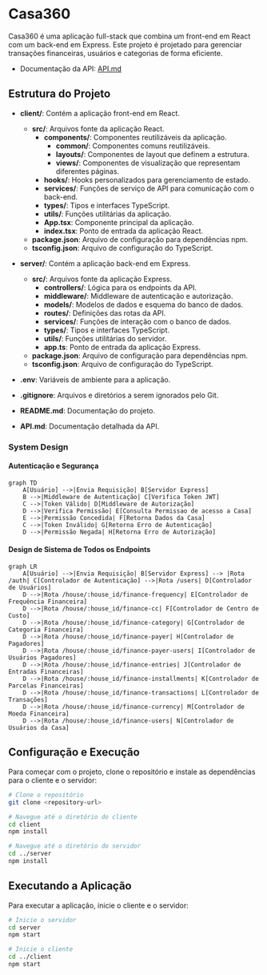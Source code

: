 # Casa360

Casa360 é uma aplicação full-stack que combina um front-end em React com um back-end em Express. Este projeto é projetado para gerenciar transações financeiras, usuários e categorias de forma eficiente.

- Documentação da API: [API.md](API.md)

## Estrutura do Projeto

- **client/**: Contém a aplicação front-end em React.
  - **src/**: Arquivos fonte da aplicação React.
    - **components/**: Componentes reutilizáveis da aplicação.
      - **common/**: Componentes comuns reutilizáveis.
      - **layouts/**: Componentes de layout que definem a estrutura.
      - **views/**: Componentes de visualização que representam diferentes páginas.
    - **hooks/**: Hooks personalizados para gerenciamento de estado.
    - **services/**: Funções de serviço de API para comunicação com o back-end.
    - **types/**: Tipos e interfaces TypeScript.
    - **utils/**: Funções utilitárias da aplicação.
    - **App.tsx**: Componente principal da aplicação.
    - **index.tsx**: Ponto de entrada da aplicação React.
  - **package.json**: Arquivo de configuração para dependências npm.
  - **tsconfig.json**: Arquivo de configuração do TypeScript.

- **server/**: Contém a aplicação back-end em Express.
  - **src/**: Arquivos fonte da aplicação Express.
    - **controllers/**: Lógica para os endpoints da API.
    - **middleware/**: Middleware de autenticação e autorização.
    - **models/**: Modelos de dados e esquema do banco de dados.
    - **routes/**: Definições das rotas da API.
    - **services/**: Funções de interação com o banco de dados.
    - **types/**: Tipos e interfaces TypeScript.
    - **utils/**: Funções utilitárias do servidor.
    - **app.ts**: Ponto de entrada da aplicação Express.
  - **package.json**: Arquivo de configuração para dependências npm.
  - **tsconfig.json**: Arquivo de configuração do TypeScript.

- **.env**: Variáveis de ambiente para a aplicação.
- **.gitignore**: Arquivos e diretórios a serem ignorados pelo Git.
- **README.md**: Documentação do projeto.
- **API.md**: Documentação detalhada da API.

### System Design

#### Autenticação e Segurança

```mermaid
graph TD
    A[Usuário] -->|Envia Requisição| B[Servidor Express]
    B -->|Middleware de Autenticação| C[Verifica Token JWT]
    C -->|Token Válido| D[Middleware de Autorização]
    D -->|Verifica Permissão| E[Consulta Permissao de acesso a Casa]
    E -->|Permissão Concedida| F[Retorna Dados da Casa]
    C -->|Token Inválido| G[Retorna Erro de Autenticação]
    D -->|Permissão Negada| H[Retorna Erro de Autorização]
```

#### Design de Sistema de Todos os Endpoints

```mermaid
graph LR
    A[Usuário] -->|Envia Requisição| B[Servidor Express] --> |Rota /auth| C[Controlador de Autenticação] -->|Rota /users| D[Controlador de Usuários]
    D -->|Rota /house/:house_id/finance-frequency| E[Controlador de Frequência Financeira]
    D -->|Rota /house/:house_id/finance-cc| F[Controlador de Centro de Custo]
    D -->|Rota /house/:house_id/finance-category| G[Controlador de Categoria Financeira]
    D -->|Rota /house/:house_id/finance-payer| H[Controlador de Pagadores]
    D -->|Rota /house/:house_id/finance-payer-users| I[Controlador de Usuários Pagadores]
    D -->|Rota /house/:house_id/finance-entries| J[Controlador de Entradas Financeiras]
    D -->|Rota /house/:house_id/finance-installments| K[Controlador de Parcelas Financeiras]
    D -->|Rota /house/:house_id/finance-transactions| L[Controlador de Transações]
    D -->|Rota /house/:house_id/finance-currency| M[Controlador de Moeda Financeira]
    D -->|Rota /house/:house_id/finance-users| N[Controlador de Usuários da Casa]
```

## Configuração e Execução

Para começar com o projeto, clone o repositório e instale as dependências para o cliente e o servidor:

```bash
# Clone o repositório
git clone <repository-url>

# Navegue até o diretório do cliente
cd client
npm install

# Navegue até o diretório do servidor
cd ../server
npm install
```

## Executando a Aplicação

Para executar a aplicação, inicie o cliente e o servidor:

```bash
# Inicie o servidor
cd server
npm start

# Inicie o cliente
cd ../client
npm start
```
